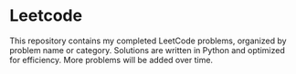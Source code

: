 # Leetcode
This repository contains my completed LeetCode problems, organized by problem name or category. Solutions are written in Python and optimized for efficiency. More problems will be added over time.







